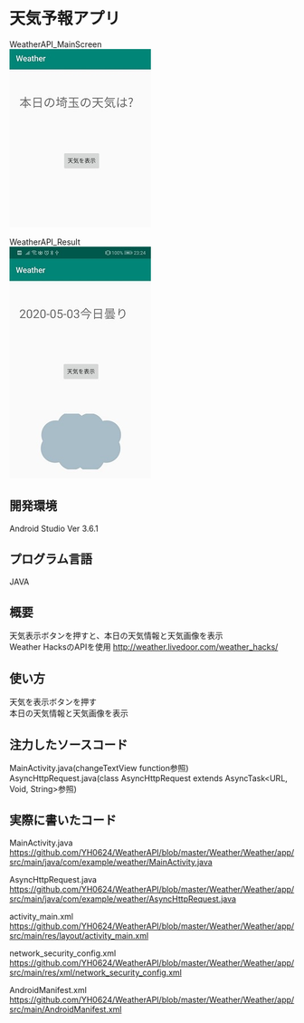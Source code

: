 # 天気予報アプリ
  WeatherAPI_MainScreen <br>
  <img src="https://github.com/YH0624/WeatherAPI/blob/master/MainScreen.jpg">
  
  WeatherAPI_Result <br>
  <img src="https://github.com/YH0624/WeatherAPI/blob/master/result.jpg">
  
## 開発環境<br>
 Android Studio Ver 3.6.1
 
## プログラム言語<br>
   JAVA
   
## 概要<br>
   天気表示ボタンを押すと、本日の天気情報と天気画像を表示<br>
   Weather HacksのAPIを使用
   http://weather.livedoor.com/weather_hacks/

## 使い方<br>
   天気を表示ボタンを押す<br>
   本日の天気情報と天気画像を表示<br>

## 注力したソースコード<br>
   MainActivity.java(changeTextView function参照)<br>
   AsyncHttpRequest.java(class AsyncHttpRequest extends AsyncTask<URL, Void, String>参照)

## 実際に書いたコード
   MainActivity.java
   https://github.com/YH0624/WeatherAPI/blob/master/Weather/Weather/app/src/main/java/com/example/weather/MainActivity.java
   
   AsyncHttpRequest.java
   https://github.com/YH0624/WeatherAPI/blob/master/Weather/Weather/app/src/main/java/com/example/weather/AsyncHttpRequest.java
   
   activity_main.xml
   https://github.com/YH0624/WeatherAPI/blob/master/Weather/Weather/app/src/main/res/layout/activity_main.xml
   
   network_security_config.xml
   https://github.com/YH0624/WeatherAPI/blob/master/Weather/Weather/app/src/main/res/xml/network_security_config.xml
  
   AndroidManifest.xml
   https://github.com/YH0624/WeatherAPI/blob/master/Weather/Weather/app/src/main/AndroidManifest.xml


